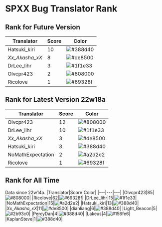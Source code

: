 # SPXX Bug Translator Rank
## Rank for Future Version
|Translator|Score|Color|
|---|---|---|
|Hatsuki_kiri|10|![#388d40](https://via.placeholder.com/15/388d40/000000?text=+)|
|_Xx_Akasha_xX_|8|![#de8500](https://via.placeholder.com/15/de8500/000000?text=+)|
|DrLee_lihr|3|![#1f1e33](https://via.placeholder.com/15/1f1e33/000000?text=+)|
|Olvcpr423|2|![#808000](https://via.placeholder.com/15/808000/000000?text=+)|
|Ricolove|1|![#69328f](https://via.placeholder.com/15/69328f/000000?text=+)|
## Rank for Latest Version 22w18a
|Translator|Score|Color|
|---|---|---|
|Olvcpr423|12|![#808000](https://via.placeholder.com/15/808000/000000?text=+)|
|DrLee_lihr|10|![#1f1e33](https://via.placeholder.com/15/1f1e33/000000?text=+)|
|_Xx_Akasha_xX_|3|![#de8500](https://via.placeholder.com/15/de8500/000000?text=+)|
|Hatsuki_kiri|3|![#388d40](https://via.placeholder.com/15/388d40/000000?text=+)|
|NoMathExpectation|2|![#a2d2e2](https://via.placeholder.com/15/a2d2e2/000000?text=+)|
|Ricolove|1|![#69328f](https://via.placeholder.com/15/69328f/000000?text=+)|
## Rank for All Time
Data since 22w14a.
|Translator|Score|Color|
|---|---|---|
|Olvcpr423|85|![#808000](https://via.placeholder.com/15/808000/000000?text=+)|
|Ricolove|62|![#69328f](https://via.placeholder.com/15/69328f/000000?text=+)|
|DrLee_lihr|15|![#1f1e33](https://via.placeholder.com/15/1f1e33/000000?text=+)|
|NoMathExpectation|15|![#a2d2e2](https://via.placeholder.com/15/a2d2e2/000000?text=+)|
|Hatsuki_kiri|13|![#388d40](https://via.placeholder.com/15/388d40/000000?text=+)|
|_Xx_Akasha_xX_|11|![#de8500](https://via.placeholder.com/15/de8500/000000?text=+)|
|dianliang|6|![#388d40](https://via.placeholder.com/15/388d40/000000?text=+)|
|Light_Beacon|5|![#2b93c0](https://via.placeholder.com/15/2b93c0/000000?text=+)|
|PercyDan|4|![#388d40](https://via.placeholder.com/15/388d40/000000?text=+)|
|Lakeus|4|![#156fe6](https://via.placeholder.com/15/156fe6/000000?text=+)|
|KaplanSteve|1|![#388d40](https://via.placeholder.com/15/388d40/000000?text=+)|